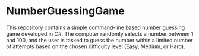 # NumberGuessingGame
 This repository contains a simple command-line based number guessing game developed in C#. The computer randomly selects a number between 1 and 100, and the user is tasked to guess the number within a limited number of attempts based on the chosen difficulty level (Easy, Medium, or Hard).
